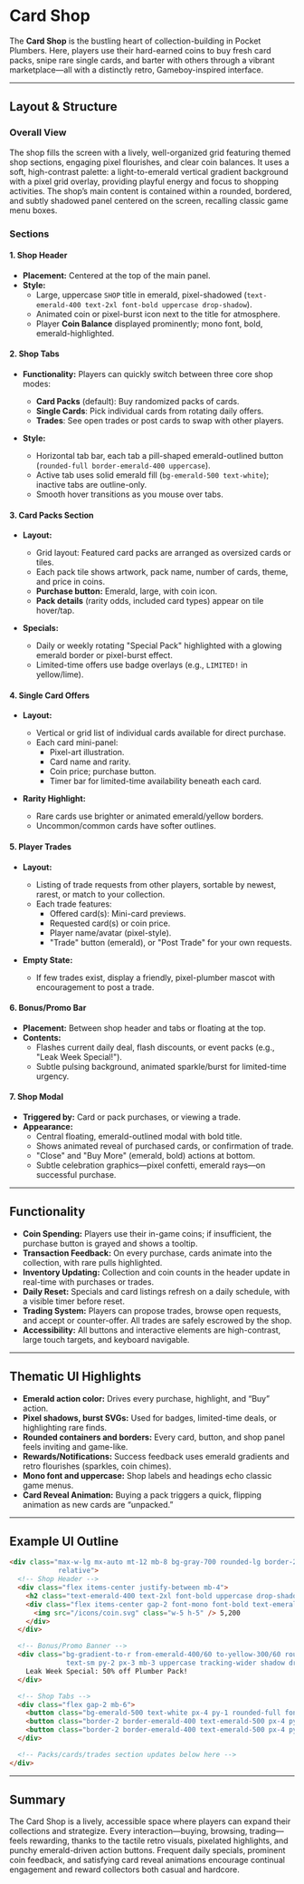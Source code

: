 # Card Shop

The **Card Shop** is the bustling heart of collection-building in Pocket Plumbers. Here, players use their hard-earned coins to buy fresh card packs, snipe rare single cards, and barter with others through a vibrant marketplace—all with a distinctly retro, Gameboy-inspired interface.

---

## Layout & Structure

### Overall View

The shop fills the screen with a lively, well-organized grid featuring themed shop sections, engaging pixel flourishes, and clear coin balances. It uses a soft, high-contrast palette: a light-to-emerald vertical gradient background with a pixel grid overlay, providing playful energy and focus to shopping activities. The shop’s main content is contained within a rounded, bordered, and subtly shadowed panel centered on the screen, recalling classic game menu boxes.

### Sections

#### 1. Shop Header

- **Placement:** Centered at the top of the main panel.
- **Style:**  
  - Large, uppercase `SHOP` title in emerald, pixel-shadowed (`text-emerald-400 text-2xl font-bold uppercase drop-shadow`).
  - Animated coin or pixel-burst icon next to the title for atmosphere.
  - Player **Coin Balance** displayed prominently; mono font, bold, emerald-highlighted.

#### 2. Shop Tabs

- **Functionality:** Players can quickly switch between three core shop modes:
  - **Card Packs** (default): Buy randomized packs of cards.
  - **Single Cards**: Pick individual cards from rotating daily offers.
  - **Trades**: See open trades or post cards to swap with other players.

- **Style:**  
  - Horizontal tab bar, each tab a pill-shaped emerald-outlined button (`rounded-full border-emerald-400 uppercase`).
  - Active tab uses solid emerald fill (`bg-emerald-500 text-white`); inactive tabs are outline-only.
  - Smooth hover transitions as you mouse over tabs.

#### 3. Card Packs Section

- **Layout:**  
  - Grid layout: Featured card packs are arranged as oversized cards or tiles.
  - Each pack tile shows artwork, pack name, number of cards, theme, and price in coins.
  - **Purchase button:** Emerald, large, with coin icon.
  - **Pack details** (rarity odds, included card types) appear on tile hover/tap.

- **Specials:**  
  - Daily or weekly rotating "Special Pack" highlighted with a glowing emerald border or pixel-burst effect.
  - Limited-time offers use badge overlays (e.g., `LIMITED!` in yellow/lime).

#### 4. Single Card Offers

- **Layout:**  
  - Vertical or grid list of individual cards available for direct purchase.
  - Each card mini-panel:
    - Pixel-art illustration.
    - Card name and rarity.
    - Coin price; purchase button.
    - Timer bar for limited-time availability beneath each card.

- **Rarity Highlight:**  
  - Rare cards use brighter or animated emerald/yellow borders.
  - Uncommon/common cards have softer outlines.

#### 5. Player Trades

- **Layout:**  
  - Listing of trade requests from other players, sortable by newest, rarest, or match to your collection.
  - Each trade features:
    - Offered card(s): Mini-card previews.
    - Requested card(s) or coin price.
    - Player name/avatar (pixel-style).
    - "Trade" button (emerald), or "Post Trade" for your own requests.

- **Empty State:**  
  - If few trades exist, display a friendly, pixel-plumber mascot with encouragement to post a trade.

#### 6. Bonus/Promo Bar

- **Placement:** Between shop header and tabs or floating at the top.
- **Contents:**  
  - Flashes current daily deal, flash discounts, or event packs (e.g., "Leak Week Special!").
  - Subtle pulsing background, animated sparkle/burst for limited-time urgency.

#### 7. Shop Modal

- **Triggered by:** Card or pack purchases, or viewing a trade.
- **Appearance:**  
  - Central floating, emerald-outlined modal with bold title.
  - Shows animated reveal of purchased cards, or confirmation of trade.
  - "Close" and "Buy More" (emerald, bold) actions at bottom.
  - Subtle celebration graphics—pixel confetti, emerald rays—on successful purchase.

---

## Functionality

- **Coin Spending:** Players use their in-game coins; if insufficient, the purchase button is grayed and shows a tooltip.
- **Transaction Feedback:** On every purchase, cards animate into the collection, with rare pulls highlighted.
- **Inventory Updating:** Collection and coin counts in the header update in real-time with purchases or trades.
- **Daily Reset:** Specials and card listings refresh on a daily schedule, with a visible timer before reset.
- **Trading System:** Players can propose trades, browse open requests, and accept or counter-offer. All trades are safely escrowed by the shop.
- **Accessibility:** All buttons and interactive elements are high-contrast, large touch targets, and keyboard navigable.

---

## Thematic UI Highlights

- **Emerald action color:** Drives every purchase, highlight, and “Buy” action.
- **Pixel shadows, burst SVGs:** Used for badges, limited-time deals, or highlighting rare finds.
- **Rounded containers and borders:** Every card, button, and shop panel feels inviting and game-like.
- **Rewards/Notifications:** Success feedback uses emerald gradients and retro flourishes (sparkles, coin chimes).
- **Mono font and uppercase:** Shop labels and headings echo classic game menus.
- **Card Reveal Animation:** Buying a pack triggers a quick, flipping animation as new cards are “unpacked.”

---

## Example UI Outline

```html
<div class="max-w-lg mx-auto mt-12 mb-8 bg-gray-700 rounded-lg border-2 border-emerald-400 shadow-2xl p-8
            relative">
  <!-- Shop Header -->
  <div class="flex items-center justify-between mb-4">
    <h2 class="text-emerald-400 text-2xl font-bold uppercase drop-shadow">SHOP</h2>
    <div class="flex items-center gap-2 font-mono font-bold text-emerald-300 bg-gray-800 rounded px-4 py-2">
      <img src="/icons/coin.svg" class="w-5 h-5" /> 5,200
    </div>
  </div>

  <!-- Bonus/Promo Banner -->
  <div class="bg-gradient-to-r from-emerald-400/60 to-yellow-300/60 rounded-md text-center font-mono
              text-sm py-2 px-3 mb-3 uppercase tracking-wider shadow drop-shadow">
    Leak Week Special: 50% off Plumber Pack!
  </div>

  <!-- Shop Tabs -->
  <div class="flex gap-2 mb-6">
    <button class="bg-emerald-500 text-white px-4 py-1 rounded-full font-bold uppercase tracking-wider shadow">Card Packs</button>
    <button class="border-2 border-emerald-400 text-emerald-500 px-4 py-1 rounded-full font-bold uppercase tracking-wider">Single Cards</button>
    <button class="border-2 border-emerald-400 text-emerald-500 px-4 py-1 rounded-full font-bold uppercase tracking-wider">Trades</button>
  </div>

  <!-- Packs/cards/trades section updates below here -->
</div>
```

---

## Summary

The Card Shop is a lively, accessible space where players can expand their collections and strategize. Every interaction—buying, browsing, trading—feels rewarding, thanks to the tactile retro visuals, pixelated highlights, and punchy emerald-driven action buttons. Frequent daily specials, prominent coin feedback, and satisfying card reveal animations encourage continual engagement and reward collectors both casual and hardcore.